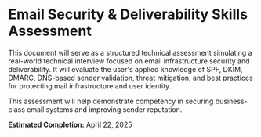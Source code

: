 # Email Security & Deliverability Skills Assessment

This document will serve as a structured technical assessment simulating a real-world technical interview focused on email infrastructure security and deliverability. It will evaluate the user's applied knowledge of SPF, DKIM, DMARC, DNS-based sender validation, threat mitigation, and best practices for protecting mail infrastructure and user identity.

This assessment will help demonstrate competency in securing business-class email systems and improving sender reputation.

**Estimated Completion:** April 22, 2025
